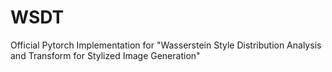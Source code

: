 # WSDT
Official Pytorch Implementation for "Wasserstein Style Distribution Analysis and Transform  for Stylized Image Generation"

